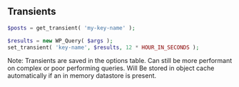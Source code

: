 ##  Transients

```php
$posts = get_transient( 'my-key-name' );
```

```php
$results = new WP_Query( $args );
set_transient( 'key-name', $results, 12 * HOUR_IN_SECONDS );
```

Note:
Transients are saved in the options table.
Can still be more performant on complex or poor performing queries.
Will Be stored in object cache automatically if an in memory datastore is present.
